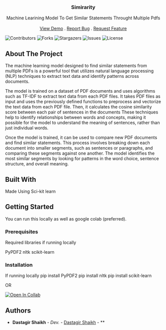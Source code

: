 <br/>
<p align="center">
  <h3 align="center">Simirarity</h3>

  <p align="center">
    Machine Learining Model To Get Similar Statements Throught Multiple Pdfs
    <br/>
    <br/>
    <a href="https://colab.research.google.com/drive/1SBSS20SMK01QiUx1nMqUHrkHVvFSlrG8?usp=sharing">View Demo</a>
    .
    <a href="https://github.com/dastagirS/Simirarity/issues">Report Bug</a>
    .
    <a href="https://github.com/dastagirS/Simirarity/issues">Request Feature</a>
  </p>
</p>

![Contributors](https://img.shields.io/github/contributors/dastagirS/Simirarity?color=dark-green) ![Forks](https://img.shields.io/github/forks/dastagirS/Simirarity?style=social) ![Stargazers](https://img.shields.io/github/stars/dastagirS/Simirarity?style=social) ![Issues](https://img.shields.io/github/issues/dastagirS/Simirarity) ![License](https://img.shields.io/github/license/dastagirS/Simirarity) 

## About The Project

The machine learning model designed to find similar statements from multiple PDFs is a powerful tool that utilizes natural language processing (NLP) techniques to extract text data and identify patterns across documents.

The model is trained on a dataset of PDF documents and uses algorithms such as TF-IDF to extract text data from each PDF files. It takes PDF files as input and uses the previously defined functions to preprocess and vectorize the text data from each PDF file. Then, it calculates the cosine similarity score between each pair of sentences in the documents These techniques help to identify relationships between words and concepts, making it possible for the model to understand the meaning of sentences, rather than just individual words.

Once the model is trained, it can be used to compare new PDF documents and find similar statements. This process involves breaking down each document into smaller segments, such as sentences or paragraphs, and comparing these segments against one another. The model identifies the most similar segments by looking for patterns in the word choice, sentence structure, and overall meaning.

## Built With

Made Using Sci-kit learn

## Getting Started

You can run this locally as well as google colab (preferred).

### Prerequisites

Required libraries if running locally

PyPDF2
nltk
scikit-learn


### Installation

If running locally 
pip install PyPDF2
pip install nltk
pip install scikit-learn

OR

[![Open In Collab](https://colab.research.google.com/assets/colab-badge.svg)](https://colab.research.google.com/drive/1SBSS20SMK01QiUx1nMqUHrkHVvFSlrG8?usp=sharing)

## Authors

* **Dastagir Shaikh** - *Dev.* - [Dastagir Shaikh](https://github.com/dastagirS) - **

